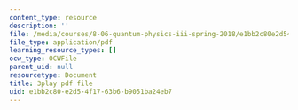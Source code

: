 ```yaml
---
content_type: resource
description: ''
file: /media/courses/8-06-quantum-physics-iii-spring-2018/e1bb2c80e2d54f1763b6b9051ba24eb7_6CeljmHgd0w.pdf
file_type: application/pdf
learning_resource_types: []
ocw_type: OCWFile
parent_uid: null
resourcetype: Document
title: 3play pdf file
uid: e1bb2c80-e2d5-4f17-63b6-b9051ba24eb7
---
```

